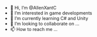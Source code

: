 - 👋 Hi, I’m @AllenXantC
- 👀 I’m interested in game developments
- 🌱 I’m currently learning C# and Unity
- 💞️ I’m looking to collaborate on ...
- 📫 How to reach me ...

<!---
AllenXantC/AllenXantC is a ✨ special ✨ repository because its `README.md` (this file) appears on your GitHub profile.
You can click the Preview link to take a look at your changes.
--->

